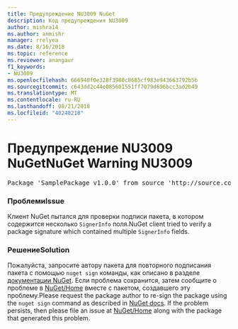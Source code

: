 ```yaml
---
title: Предупреждение NU3009 NuGet
description: Код предупреждения NU3009
author: mishra14
ms.author: anmishr
manager: rrelyea
ms.date: 8/16/2018
ms.topic: reference
ms.reviewer: anangaur
f1_keywords:
- NU3009
ms.openlocfilehash: 666940f0e328f3980c8685cf983e943663792b5b
ms.sourcegitcommit: c643dd2c44e085601551ff7079d696bcc3ad2b49
ms.translationtype: MT
ms.contentlocale: ru-RU
ms.lasthandoff: 08/21/2018
ms.locfileid: "40248218"
---
```

# <a name="nuget-warning-nu3009"></a><span data-ttu-id="504fa-103">Предупреждение NU3009 NuGet</span><span class="sxs-lookup"><span data-stu-id="504fa-103">NuGet Warning NU3009</span></span>

<pre>Package 'SamplePackage v1.0.0' from source 'http://source.com/index.json': The package signature file does not contain exactly one primary signature.</pre>

### <a name="issue"></a><span data-ttu-id="504fa-104">Проблеми</span><span class="sxs-lookup"><span data-stu-id="504fa-104">Issue</span></span>

<span data-ttu-id="504fa-105">Клиент NuGet пытался для проверки подписи пакета, в котором содержится несколько `SignerInfo` поля.</span><span class="sxs-lookup"><span data-stu-id="504fa-105">NuGet client tried to verify a package signature which contained multiple `SignerInfo` fields.</span></span>


### <a name="solution"></a><span data-ttu-id="504fa-106">Решение</span><span class="sxs-lookup"><span data-stu-id="504fa-106">Solution</span></span>

<span data-ttu-id="504fa-107">Пожалуйста, запросите автору пакета для повторного подписания пакета с помощью `nuget sign` команды, как описано в разделе [документации NuGet](https://docs.microsoft.com/en-us/nuget/create-packages/sign-a-package). Если проблема сохранится, затем сообщите о проблеме в [NuGet/Home](https://github.com/NuGet/Home/issues) вместе с пакетом, создавшего эту проблему.</span><span class="sxs-lookup"><span data-stu-id="504fa-107">Please request the package author to re-sign the package using the `nuget sign` command as described in [NuGet docs](https://docs.microsoft.com/en-us/nuget/create-packages/sign-a-package). If the problem persists, then please file an issue at [NuGet/Home](https://github.com/NuGet/Home/issues) along with the package that generated this problem.</span></span>



